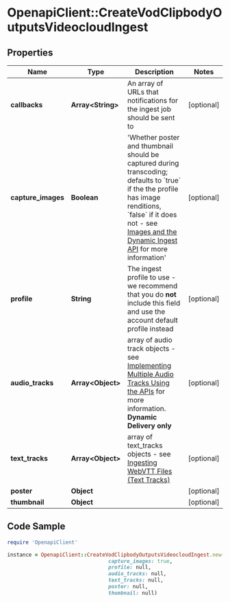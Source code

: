 # OpenapiClient::CreateVodClipbodyOutputsVideocloudIngest

## Properties

Name | Type | Description | Notes
------------ | ------------- | ------------- | -------------
**callbacks** | **Array&lt;String&gt;** | An array of URLs that notifications for the ingest job should be sent to | [optional] 
**capture_images** | **Boolean** | &#39;Whether poster and thumbnail should be captured during transcoding; defaults to &#x60;true&#x60; if the the profile has image renditions, &#x60;false&#x60; if it does not - see [Images and the Dynamic Ingest API](https://support.brightcove.com/images-and-dynamic-ingest-api) for more information&#39; | [optional] 
**profile** | **String** | The ingest profile to use - we recommend that you do **not** include this field and use the account default profile instead | [optional] 
**audio_tracks** | **Array&lt;Object&gt;** | array of audio track objects - see [Implementing Multiple Audio Tracks Using the APIs](https://support.brightcove.com/implementing-multiple-audio-tracks-using-apis) for more information.  **Dynamic Delivery only** | [optional] 
**text_tracks** | **Array&lt;Object&gt;** | array of text_tracks objects - see [Ingesting WebVTT Files (Text Tracks)](https://support.brightcove.com/ingesting-webvtt-files-text-tracks) | [optional] 
**poster** | **Object** |  | [optional] 
**thumbnail** | **Object** |  | [optional] 

## Code Sample

```ruby
require 'OpenapiClient'

instance = OpenapiClient::CreateVodClipbodyOutputsVideocloudIngest.new(callbacks: null,
                                 capture_images: true,
                                 profile: null,
                                 audio_tracks: null,
                                 text_tracks: null,
                                 poster: null,
                                 thumbnail: null)
```



